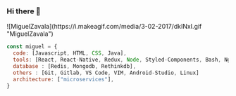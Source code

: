 ### Hi there 👋


<div align=”center”>![MiguelZavala](https://i.makeagif.com/media/3-02-2017/dkINxI.gif "MiguelZavala")</div>


```javascript
const miguel = {
  code: [Javascript, HTML, CSS, Java],
  tools: [React, React-Native, Redux, Node, Styled-Components, Bash, Nginx ],
  database : [Redis, Mongodb, Rethinkdb],
  others : [Git, Gitlab, VS Code, VIM, Android-Studio, Linux]
  architecture: ["microservices"],
}
```

<!--
**Zeroxys/Zeroxys** is a ✨ _special_ ✨ repository because its `README.md` (this file) appears on your GitHub profile.

Here are some ideas to get you started:

- 🔭 I’m currently working on ...
- 🌱 I’m currently learning ...
- 👯 I’m looking to collaborate on ...
- 🤔 I’m looking for help with ...
- 💬 Ask me about ...
- 📫 How to reach me: ...
- 😄 Pronouns: ...
- ⚡ Fun fact: ...
-->
